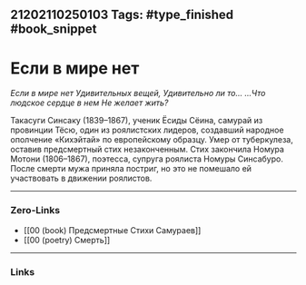 21202110250103
Tags: #type_finished #book_snippet 
---
# Если в мире нет

*Если в мире нет
Удивительных вещей,
Удивительно ли то…
…Что людское сердце в нем
Не желает жить?*

Такасуги Синсаку (1839–1867), ученик Ёсиды Сёина, самурай из провинции Тёсю, один из роялистских лидеров, создавший народное ополчение «Кихэйтай» по европейскому образцу. Умер от туберкулеза, оставив предсмертный стих незаконченным. Стих закончила Номура Мотони (1806–1867), поэтесса, супруга роялиста Номуры Синсабуро. После смерти мужа приняла постриг, но это не помешало ей участвовать в движении роялистов.

---
### Zero-Links
 - [[00 (book) Предсмертные Стихи Самураев]]
 - [[00 (poetry) Смерть]]
---
### Links
